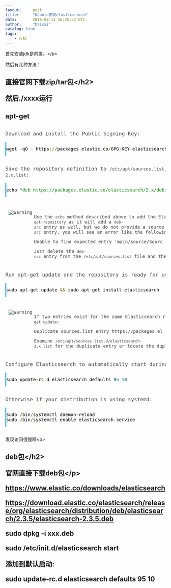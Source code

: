 ```yaml
---
layout:     post
title:      "Ubuntu安装elasticsearch"
date:       2016-08-11 16:35:52 UTC
author:     "baicai"
catalog: true
tags:
    - 存档
---
```


<p></p><p>首先安装jdk是前提。&lt;/p><p>然后有几种方法：</p><h2>直接官网下载zip/tar包&lt;/h2><p>然后./xxxx运行<br></p><h2>apt-get</h2><pre><p style="font-size: 16px; color: rgb(68, 68, 68); font-family: "Open Sans", "arial, helvetica, sans-serif"; line-height: 26px; white-space: normal; background-color: rgb(255, 255, 255);">Download and install the Public Signing Key:</p><div class="pre_wrapper" style="overflow-x: auto; position: relative; width: 750px; margin-bottom: 15px; border-left: 3px solid rgb(0, 169, 229); display: inline-flex; color: rgb(68, 68, 68); font-family: "Open Sans", "arial, helvetica, sans-serif"; font-size: 16px; line-height: 26px; white-space: normal; background-color: rgb(240, 240, 240);"><pre class="programlisting prettyprint lang-sh prettyprinted" style="font-family: Consolas, Menlo, "DejaVu Sans Mono", "Bitstream Vera Sans Mono", "Lucida Console"; font-size: 16px; display: inline-block; padding: 8px 0px 8px 18px; margin-bottom: 0px; line-height: 1.5em; word-break: break-word; border: none; border-top-right-radius: 5px; border-bottom-right-radius: 5px; width: auto; max-width: 10000px; background-color: rgb(240, 240, 240);"><span class="pln" style="color: rgb(0, 0, 0);">wget </span><span class="pun" style="color: rgb(102, 102, 0);">-</span><span class="pln" style="color: rgb(0, 0, 0);">qO </span><span class="pun" style="color: rgb(102, 102, 0);">-</span><span class="pln" style="color: rgb(0, 0, 0);"> https</span><span class="pun" style="color: rgb(102, 102, 0);">://</span><span class="pln" style="color: rgb(0, 0, 0);">packages</span><span class="pun" style="color: rgb(102, 102, 0);">.</span><span class="pln" style="color: rgb(0, 0, 0);">elastic</span><span class="pun" style="color: rgb(102, 102, 0);">.</span><span class="pln" style="color: rgb(0, 0, 0);">co</span><span class="pun" style="color: rgb(102, 102, 0);">/</span><span class="pln" style="color: rgb(0, 0, 0);">GPG</span><span class="pun" style="color: rgb(102, 102, 0);">-</span><span class="pln" style="color: rgb(0, 0, 0);">KEY</span><span class="pun" style="color: rgb(102, 102, 0);">-</span><span class="pln" style="color: rgb(0, 0, 0);">elasticsearch </span><span class="pun" style="color: rgb(102, 102, 0);">|</span><span class="pln" style="color: rgb(0, 0, 0);"> sudo apt</span><span class="pun" style="color: rgb(102, 102, 0);">-</span><span class="pln" style="color: rgb(0, 0, 0);">key add </span><span class="pun" style="color: rgb(102, 102, 0);">-</span></pre></div><p style="font-size: 16px; color: rgb(68, 68, 68); font-family: "Open Sans", "arial, helvetica, sans-serif"; line-height: 26px; white-space: normal; background-color: rgb(255, 255, 255);">Save the repository definition to&nbsp;<code class="literal" style="font-family: Consolas, Menlo, "DejaVu Sans Mono", "Bitstream Vera Sans Mono", "Lucida Console"; font-size: 0.9em; padding-right: 3px; padding-left: 3px; color: rgb(85, 85, 85); border-radius: 4px; display: inline; white-space: normal; word-wrap: break-word; width: auto; overflow-x: auto; vertical-align: middle; background: rgb(248, 248, 248);">/etc/apt/sources.list.d/elasticsearch-2.x.list</code>:</p><div class="pre_wrapper" style="overflow-x: auto; position: relative; width: 750px; margin-bottom: 15px; border-left: 3px solid rgb(0, 169, 229); display: inline-flex; color: rgb(68, 68, 68); font-family: "Open Sans", "arial, helvetica, sans-serif"; font-size: 16px; line-height: 26px; white-space: normal; background-color: rgb(240, 240, 240);"><pre class="programlisting prettyprint lang-sh prettyprinted" style="font-family: Consolas, Menlo, "DejaVu Sans Mono", "Bitstream Vera Sans Mono", "Lucida Console"; font-size: 16px; display: inline-block; padding: 8px 0px 8px 18px; margin-bottom: 0px; line-height: 1.5em; word-break: break-word; border: none; border-top-right-radius: 5px; border-bottom-right-radius: 5px; width: auto; max-width: 10000px; background-color: rgb(240, 240, 240);"><span class="pln" style="color: rgb(0, 0, 0);">echo </span><span class="str" style="color: rgb(0, 136, 0);">"deb https://packages.elastic.co/elasticsearch/2.x/debian stable main"</span><span class="pln" style="color: rgb(0, 0, 0);"> </span><span class="pun" style="color: rgb(102, 102, 0);">|</span><span class="pln" style="color: rgb(0, 0, 0);"> sudo tee </span><span class="pun" style="color: rgb(102, 102, 0);">-</span><span class="pln" style="color: rgb(0, 0, 0);">a </span><span class="pun" style="color: rgb(102, 102, 0);">/</span><span class="pln" style="color: rgb(0, 0, 0);">etc</span><span class="pun" style="color: rgb(102, 102, 0);">/</span><span class="pln" style="color: rgb(0, 0, 0);">apt</span><span class="pun" style="color: rgb(102, 102, 0);">/</span><span class="pln" style="color: rgb(0, 0, 0);">sources</span><span class="pun" style="color: rgb(102, 102, 0);">.</span><span class="pln" style="color: rgb(0, 0, 0);">list</span><span class="pun" style="color: rgb(102, 102, 0);">.</span><span class="pln" style="color: rgb(0, 0, 0);">d</span><span class="pun" style="color: rgb(102, 102, 0);">/</span><span class="pln" style="color: rgb(0, 0, 0);">elasticsearch</span><span class="pun" style="color: rgb(102, 102, 0);">-</span><span class="lit" style="color: rgb(0, 102, 102);">2.x</span><span class="pun" style="color: rgb(102, 102, 0);">.</span><span class="pln" style="color: rgb(0, 0, 0);">list</span></pre></div><div class="warning admon" style="padding: 10px; min-height: 80px; margin-top: 15px; margin-bottom: 15px; border-radius: 5px; position: relative; color: rgb(68, 68, 68); font-family: "Open Sans", "arial, helvetica, sans-serif"; font-size: 16px; line-height: 26px; white-space: normal; background: rgb(251, 251, 251);"><div class="icon" style="width: 80px; position: absolute;"><img alt="Warning" src="https://www.elastic.co/guide/en/elasticsearch/reference/current/images/icons/warning.png"></div><div class="admon_content" style="margin-left: 80px;"><p>Use the&nbsp;<code class="literal" style="font-family: Consolas, Menlo, "DejaVu Sans Mono", "Bitstream Vera Sans Mono", "Lucida Console"; font-size: 0.9em; padding-right: 3px; padding-left: 3px; color: rgb(85, 85, 85); border-radius: 4px; display: inline; white-space: normal; word-wrap: break-word; width: auto; overflow-x: auto; vertical-align: middle; background: rgb(248, 248, 248);">echo</code>&nbsp;method described above to add the Elasticsearch repository. Do not use<code class="literal" style="font-family: Consolas, Menlo, "DejaVu Sans Mono", "Bitstream Vera Sans Mono", "Lucida Console"; font-size: 0.9em; padding-right: 3px; padding-left: 3px; color: rgb(85, 85, 85); border-radius: 4px; display: inline; white-space: normal; word-wrap: break-word; width: auto; overflow-x: auto; vertical-align: middle; background: rgb(248, 248, 248);">add-apt-repository</code>&nbsp;as it will add a&nbsp;<code class="literal" style="font-family: Consolas, Menlo, "DejaVu Sans Mono", "Bitstream Vera Sans Mono", "Lucida Console"; font-size: 0.9em; padding-right: 3px; padding-left: 3px; color: rgb(85, 85, 85); border-radius: 4px; display: inline; white-space: normal; word-wrap: break-word; width: auto; overflow-x: auto; vertical-align: middle; background: rgb(248, 248, 248);">deb-src</code>&nbsp;entry as well, but we do not provide a source package. If you have added the&nbsp;<code class="literal" style="font-family: Consolas, Menlo, "DejaVu Sans Mono", "Bitstream Vera Sans Mono", "Lucida Console"; font-size: 0.9em; padding-right: 3px; padding-left: 3px; color: rgb(85, 85, 85); border-radius: 4px; display: inline; white-space: normal; word-wrap: break-word; width: auto; overflow-x: auto; vertical-align: middle; background: rgb(248, 248, 248);">deb-src</code>&nbsp;entry, you will see an error like the following:</p><pre class="literallayout" style="font-family: Consolas, Menlo, "DejaVu Sans Mono", "Bitstream Vera Sans Mono", "Lucida Console"; display: inline-block; line-height: 1.42857; white-space: pre-wrap; width: 650px;">Unable to find expected entry 'main/source/Sources' in Release file (Wrong sources.list entry or malformed file)</pre><p>Just delete the&nbsp;<code class="literal" style="font-family: Consolas, Menlo, "DejaVu Sans Mono", "Bitstream Vera Sans Mono", "Lucida Console"; font-size: 0.9em; padding-right: 3px; padding-left: 3px; color: rgb(85, 85, 85); border-radius: 4px; display: inline; white-space: normal; word-wrap: break-word; width: auto; overflow-x: auto; vertical-align: middle; background: rgb(248, 248, 248);">deb-src</code>&nbsp;entry from the&nbsp;<code class="literal" style="font-family: Consolas, Menlo, "DejaVu Sans Mono", "Bitstream Vera Sans Mono", "Lucida Console"; font-size: 0.9em; padding-right: 3px; padding-left: 3px; color: rgb(85, 85, 85); border-radius: 4px; display: inline; white-space: normal; word-wrap: break-word; width: auto; overflow-x: auto; vertical-align: middle; background: rgb(248, 248, 248);">/etc/apt/sources.list</code>&nbsp;file and the installation should work as expected.</p></div></div><p style="font-size: 16px; color: rgb(68, 68, 68); font-family: "Open Sans", "arial, helvetica, sans-serif"; line-height: 26px; white-space: normal; background-color: rgb(255, 255, 255);">Run apt-get update and the repository is ready for use. You can install it with:</p><div class="pre_wrapper" style="overflow-x: auto; position: relative; width: 750px; margin-bottom: 15px; border-left: 3px solid rgb(0, 169, 229); display: inline-flex; color: rgb(68, 68, 68); font-family: "Open Sans", "arial, helvetica, sans-serif"; font-size: 16px; line-height: 26px; white-space: normal; background-color: rgb(240, 240, 240);"><pre class="programlisting prettyprint lang-sh prettyprinted" style="font-family: Consolas, Menlo, "DejaVu Sans Mono", "Bitstream Vera Sans Mono", "Lucida Console"; font-size: 16px; display: inline-block; padding: 8px 0px 8px 18px; margin-bottom: 0px; line-height: 1.5em; word-break: break-word; border: none; border-top-right-radius: 5px; border-bottom-right-radius: 5px; width: auto; max-width: 10000px; background-color: rgb(240, 240, 240);"><span class="pln" style="color: rgb(0, 0, 0);">sudo apt</span><span class="pun" style="color: rgb(102, 102, 0);">-</span><span class="pln" style="color: rgb(0, 0, 0);">get update </span><span class="pun" style="color: rgb(102, 102, 0);">&amp;&amp;</span><span class="pln" style="color: rgb(0, 0, 0);"> sudo apt</span><span class="pun" style="color: rgb(102, 102, 0);">-</span><span class="pln" style="color: rgb(0, 0, 0);">get install elasticsearch</span></pre></div><div class="warning admon" style="padding: 10px; min-height: 80px; margin-top: 15px; margin-bottom: 15px; border-radius: 5px; position: relative; color: rgb(68, 68, 68); font-family: "Open Sans", "arial, helvetica, sans-serif"; font-size: 16px; line-height: 26px; white-space: normal; background: rgb(251, 251, 251);"><div class="icon" style="width: 80px; position: absolute;"><img alt="Warning" src="https://www.elastic.co/guide/en/elasticsearch/reference/current/images/icons/warning.png"></div><div class="admon_content" style="margin-left: 80px;"><p>If two entries exist for the same Elasticsearch repository, you will see an error like this during&nbsp;<code class="literal" style="font-family: Consolas, Menlo, "DejaVu Sans Mono", "Bitstream Vera Sans Mono", "Lucida Console"; font-size: 0.9em; padding-right: 3px; padding-left: 3px; color: rgb(85, 85, 85); border-radius: 4px; display: inline; white-space: normal; word-wrap: break-word; width: auto; overflow-x: auto; vertical-align: middle; background: rgb(248, 248, 248);">apt-get update</code>:</p><pre class="literallayout" style="font-family: Consolas, Menlo, "DejaVu Sans Mono", "Bitstream Vera Sans Mono", "Lucida Console"; display: inline-block; line-height: 1.42857; white-space: pre-wrap; width: 650px;">Duplicate sources.list entry https://packages.elastic.co/elasticsearch/2.x/debian/ ...`</pre><p>Examine&nbsp;<code class="literal" style="font-family: Consolas, Menlo, "DejaVu Sans Mono", "Bitstream Vera Sans Mono", "Lucida Console"; font-size: 0.9em; padding-right: 3px; padding-left: 3px; color: rgb(85, 85, 85); border-radius: 4px; display: inline; white-space: normal; word-wrap: break-word; width: auto; overflow-x: auto; vertical-align: middle; background: rgb(248, 248, 248);">/etc/apt/sources.list.d/elasticsearch-2.x.list</code>&nbsp;for the duplicate entry or locate the duplicate entry amongst the files in&nbsp;<code class="literal" style="font-family: Consolas, Menlo, "DejaVu Sans Mono", "Bitstream Vera Sans Mono", "Lucida Console"; font-size: 0.9em; padding-right: 3px; padding-left: 3px; color: rgb(85, 85, 85); border-radius: 4px; display: inline; white-space: normal; word-wrap: break-word; width: auto; overflow-x: auto; vertical-align: middle; background: rgb(248, 248, 248);">/etc/apt/sources.list.d/</code>&nbsp;and the<code class="literal" style="font-family: Consolas, Menlo, "DejaVu Sans Mono", "Bitstream Vera Sans Mono", "Lucida Console"; font-size: 0.9em; padding-right: 3px; padding-left: 3px; color: rgb(85, 85, 85); border-radius: 4px; display: inline; white-space: normal; word-wrap: break-word; width: auto; overflow-x: auto; vertical-align: middle; background: rgb(248, 248, 248);">/etc/apt/sources.list</code>&nbsp;file.</p></div></div><p style="font-size: 16px; color: rgb(68, 68, 68); font-family: "Open Sans", "arial, helvetica, sans-serif"; line-height: 26px; white-space: normal; background-color: rgb(255, 255, 255);">Configure Elasticsearch to automatically start during bootup. If your distribution is using SysV init, then you will need to run:</p><div class="pre_wrapper" style="overflow-x: auto; position: relative; width: 750px; margin-bottom: 15px; border-left: 3px solid rgb(0, 169, 229); display: inline-flex; color: rgb(68, 68, 68); font-family: "Open Sans", "arial, helvetica, sans-serif"; font-size: 16px; line-height: 26px; white-space: normal; background-color: rgb(240, 240, 240);"><pre class="programlisting prettyprint lang-sh prettyprinted" style="font-family: Consolas, Menlo, "DejaVu Sans Mono", "Bitstream Vera Sans Mono", "Lucida Console"; font-size: 16px; display: inline-block; padding: 8px 0px 8px 18px; margin-bottom: 0px; line-height: 1.5em; word-break: break-word; border: none; border-top-right-radius: 5px; border-bottom-right-radius: 5px; width: auto; max-width: 10000px; background-color: rgb(240, 240, 240);"><span class="pln" style="color: rgb(0, 0, 0);">sudo update</span><span class="pun" style="color: rgb(102, 102, 0);">-</span><span class="pln" style="color: rgb(0, 0, 0);">rc</span><span class="pun" style="color: rgb(102, 102, 0);">.</span><span class="pln" style="color: rgb(0, 0, 0);">d elasticsearch defaults </span><span class="lit" style="color: rgb(0, 102, 102);">95</span><span class="pln" style="color: rgb(0, 0, 0);"> </span><span class="lit" style="color: rgb(0, 102, 102);">10</span></pre></div><p style="font-size: 16px; color: rgb(68, 68, 68); font-family: "Open Sans", "arial, helvetica, sans-serif"; line-height: 26px; white-space: normal; background-color: rgb(255, 255, 255);">Otherwise if your distribution is using systemd:</p><div class="pre_wrapper" style="overflow-x: auto; position: relative; width: 750px; margin-bottom: 15px; border-left: 3px solid rgb(0, 169, 229); display: inline-flex; color: rgb(68, 68, 68); font-family: "Open Sans", "arial, helvetica, sans-serif"; font-size: 16px; line-height: 26px; white-space: normal; background-color: rgb(240, 240, 240);"><pre class="programlisting prettyprint lang-sh prettyprinted" style="font-family: Consolas, Menlo, "DejaVu Sans Mono", "Bitstream Vera Sans Mono", "Lucida Console"; font-size: 16px; display: inline-block; padding: 8px 0px 8px 18px; margin-bottom: 0px; line-height: 1.5em; word-break: break-word; border: none; border-top-right-radius: 5px; border-bottom-right-radius: 5px; width: auto; max-width: 10000px; background-color: rgb(240, 240, 240);"><span class="pln" style="color: rgb(0, 0, 0);">sudo </span><span class="pun" style="color: rgb(102, 102, 0);">/</span><span class="pln" style="color: rgb(0, 0, 0);">bin</span><span class="pun" style="color: rgb(102, 102, 0);">/</span><span class="pln" style="color: rgb(0, 0, 0);">systemctl daemon</span><span class="pun" style="color: rgb(102, 102, 0);">-</span><span class="pln" style="color: rgb(0, 0, 0);">reload
sudo </span><span class="pun" style="color: rgb(102, 102, 0);">/</span><span class="pln" style="color: rgb(0, 0, 0);">bin</span><span class="pun" style="color: rgb(102, 102, 0);">/</span><span class="pln" style="color: rgb(0, 0, 0);">systemctl enable elasticsearch</span><span class="pun" style="color: rgb(102, 102, 0);">.</span><span class="pln" style="color: rgb(0, 0, 0);">service</span></pre></div></pre>发现访问很慢啊&lt;p></p><h2>deb包&lt;/h2><p>官网直接下载deb包&lt;/p><p><a href="https://www.elastic.co/downloads/elasticsearch">https://www.elastic.co/downloads/elasticsearch</a></p><p><a href="https://download.elastic.co/elasticsearch/release/org/elasticsearch/distribution/deb/elasticsearch/2.3.5/elasticsearch-2.3.5.deb">https://download.elastic.co/elasticsearch/release/org/elasticsearch/distribution/deb/elasticsearch/2.3.5/elasticsearch-2.3.5.deb</a></p><p>sudo dpkg -i xxx.deb</p><p>sudo /etc/init.d/elasticsearch start</p><p>添加到默认启动:</p><p>sudo update-rc.d elasticsearch defaults 95 10</p><p><br></p>